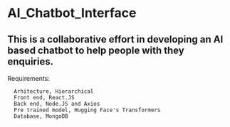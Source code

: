 # AI_Chatbot_Interface
## This is a collaborative effort in developing an AI based chatbot to help people with they enquiries.  

Requirements:

      Arhitecture, Hierarchical 
      Front end, React.JS
      Back end, Node.JS and Axios
      Pre trained model, Hugging Face's Transformers
      Database, MongoDB
